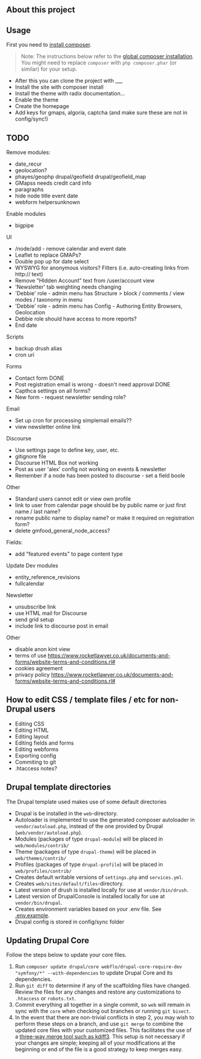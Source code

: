 ## About this project


## Usage

First you need to [install composer](https://getcomposer.org/doc/00-intro.md#installation-linux-unix-osx).

> Note: The instructions below refer to the [global composer installation](https://getcomposer.org/doc/00-intro.md#globally).
You might need to replace `composer` with `php composer.phar` (or similar) 
for your setup.

- After this you can clone the project with ___
- Install the site with composer install
- Install the theme with radix documentation...
- Enable the theme
- Create the homepage
- Add keys for gmaps, algoria, captcha (and make sure these are not in config/sync!)

## TODO
Remove modules: 
- date_recur
- geolocation?
- phayes/geophp drupal/geofield drupal/geofield_map
- GMapss needs credit card info
- paragraphs
- hide node title event date
- webform helpersunknown

Enable modules
- bigpipe

UI
- /node/add - remove calendar and event date
- Leaflet to replace GMAPs?
- Double pop up for date select
- WYSWYG for anonymous visitors? Filters (i.e. auto-creating links from http:// text)
- Remove "HIdden Account" text from /user/account view
- 'Newsletter' tab weighting needs changing
- 'Debbie' role - admin menu has Structure > block / comments / view modes / taxonomy in menu
- 'Debbie' role - admin menu has Config - Authoring Entity Browsers, Geolocation
- Debbie role should have access to more reports?
- End date 

Scripts
- backup drush alias
- cron uri

Forms
- Contact form DONE
- Post registration email is wrong - doesn't need approval DONE
- Capthca settings on all forms?
- New form - request newsletter sending role?

Email
- Set up cron for processing simplemail emails??
- view newsletter online link

Discourse
- Use settings page to define key, user, etc.
- gitignore file
- Discourse HTML Box not working
- Post as user 'alex' config not working  on events & newsletter
- Remember if a node has been posted to discourse - set a field boole

Other
- Standard users cannot edit or view own profile
- link to user from calendar page should be by public name or just first name / last name?
- rename public name to display name? or make it required on registration form?
 - delete gmfood_general_node_access?

Fields:
- add "featured events" to page content type

Update Dev modules
- entity_reference_revisions
- fullcalendar

Newsletter
- unsubscribe link
- use HTML mail for Discourse
- send grid setup
- include link to discourse post in email


Other
- disable anon kint view
- terms of use https://www.rocketlawyer.co.uk/documents-and-forms/website-terms-and-conditions.rl#
- cookies agreement
- privacy policy https://www.rocketlawyer.co.uk/documents-and-forms/website-terms-and-conditions.rl#

## How to edit CSS / template files / etc for non-Drupal users
- Editing CSS
- Editing HTML
- Editing layout
- Editing fields and forms
- Editing webforms
- Exporting config
- Commiting to git
- .htaccess notes?

## Drupal template directories

The Drupal template used makes use of some default directories

* Drupal is be installed in the `web`-directory.
* Autoloader is implemented to use the generated composer autoloader in `vendor/autoload.php`,
  instead of the one provided by Drupal (`web/vendor/autoload.php`).
* Modules (packages of type `drupal-module`) will be placed in `web/modules/contrib/`
* Theme (packages of type `drupal-theme`) will be placed in `web/themes/contrib/`
* Profiles (packages of type `drupal-profile`) will be placed in `web/profiles/contrib/`
* Creates default writable versions of `settings.php` and `services.yml`.
* Creates `web/sites/default/files`-directory.
* Latest version of drush is installed locally for use at `vendor/bin/drush`.
* Latest version of DrupalConsole is installed locally for use at `vendor/bin/drupal`.
* Creates environment variables based on your .env file. See [.env.example](.env.example).
* Drupal config is stored in config/sync folder

## Updating Drupal Core

Follow the steps below to update your core files.

1. Run `composer update drupal/core webflo/drupal-core-require-dev "symfony/*" --with-dependencies` to update Drupal Core and its dependencies.
1. Run `git diff` to determine if any of the scaffolding files have changed. 
   Review the files for any changes and restore any customizations to 
  `.htaccess` or `robots.txt`.
1. Commit everything all together in a single commit, so `web` will remain in
   sync with the `core` when checking out branches or running `git bisect`.
1. In the event that there are non-trivial conflicts in step 2, you may wish 
   to perform these steps on a branch, and use `git merge` to combine the 
   updated core files with your customized files. This facilitates the use 
   of a [three-way merge tool such as kdiff3](http://www.gitshah.com/2010/12/how-to-setup-kdiff-as-diff-tool-for-git.html). This setup is not necessary if your changes are simple; 
   keeping all of your modifications at the beginning or end of the file is a 
   good strategy to keep merges easy.

